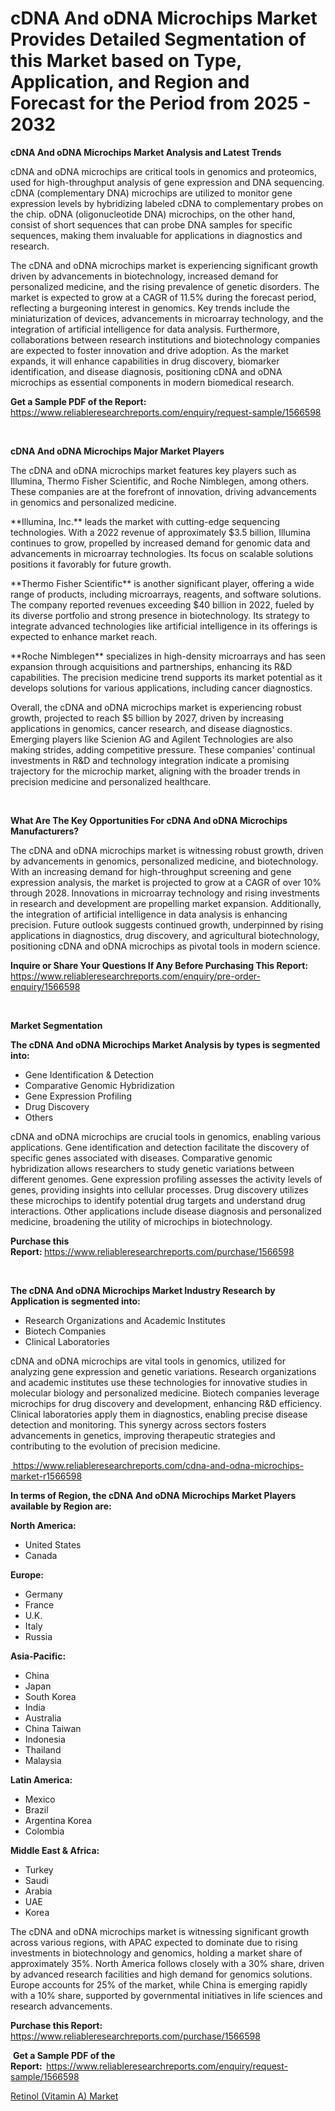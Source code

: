 <p><h1>cDNA And oDNA Microchips Market Provides Detailed Segmentation of this Market based on Type, Application, and Region and Forecast for the Period from 2025 - 2032</h1></p><p><strong>cDNA And oDNA Microchips Market Analysis and Latest Trends</strong></p>
<p><p>cDNA and oDNA microchips are critical tools in genomics and proteomics, used for high-throughput analysis of gene expression and DNA sequencing. cDNA (complementary DNA) microchips are utilized to monitor gene expression levels by hybridizing labeled cDNA to complementary probes on the chip. oDNA (oligonucleotide DNA) microchips, on the other hand, consist of short sequences that can probe DNA samples for specific sequences, making them invaluable for applications in diagnostics and research.</p><p>The cDNA and oDNA microchips market is experiencing significant growth driven by advancements in biotechnology, increased demand for personalized medicine, and the rising prevalence of genetic disorders. The market is expected to grow at a CAGR of 11.5% during the forecast period, reflecting a burgeoning interest in genomics. Key trends include the miniaturization of devices, advancements in microarray technology, and the integration of artificial intelligence for data analysis. Furthermore, collaborations between research institutions and biotechnology companies are expected to foster innovation and drive adoption. As the market expands, it will enhance capabilities in drug discovery, biomarker identification, and disease diagnosis, positioning cDNA and oDNA microchips as essential components in modern biomedical research.</p></p>
<p><strong>Get a Sample PDF of the Report:&nbsp;</strong> <a href="https://www.reliableresearchreports.com/enquiry/request-sample/1566598?utm_campaign=2251&utm_medium=2&utm_source=Github&utm_content=ia&utm_term=22032025&utm_id=cdna-and-odna-microchips">https://www.reliableresearchreports.com/enquiry/request-sample/1566598</a></p>
<p>&nbsp;</p>
<p><strong>cDNA And oDNA Microchips Major Market Players</strong></p>
<p><p>The cDNA and oDNA microchips market features key players such as Illumina, Thermo Fisher Scientific, and Roche Nimblegen, among others. These companies are at the forefront of innovation, driving advancements in genomics and personalized medicine.</p><p>**Illumina, Inc.** leads the market with cutting-edge sequencing technologies. With a 2022 revenue of approximately $3.5 billion, Illumina continues to grow, propelled by increased demand for genomic data and advancements in microarray technologies. Its focus on scalable solutions positions it favorably for future growth.</p><p>**Thermo Fisher Scientific** is another significant player, offering a wide range of products, including microarrays, reagents, and software solutions. The company reported revenues exceeding $40 billion in 2022, fueled by its diverse portfolio and strong presence in biotechnology. Its strategy to integrate advanced technologies like artificial intelligence in its offerings is expected to enhance market reach.</p><p>**Roche Nimblegen** specializes in high-density microarrays and has seen expansion through acquisitions and partnerships, enhancing its R&D capabilities. The precision medicine trend supports its market potential as it develops solutions for various applications, including cancer diagnostics.</p><p>Overall, the cDNA and oDNA microchips market is experiencing robust growth, projected to reach $5 billion by 2027, driven by increasing applications in genomics, cancer research, and disease diagnostics. Emerging players like Scienion AG and Agilent Technologies are also making strides, adding competitive pressure. These companies' continual investments in R&D and technology integration indicate a promising trajectory for the microchip market, aligning with the broader trends in precision medicine and personalized healthcare.</p></p>
<p>&nbsp;</p>
<p><strong>What Are The Key Opportunities For cDNA And oDNA Microchips Manufacturers?</strong></p>
<p><p>The cDNA and oDNA microchips market is witnessing robust growth, driven by advancements in genomics, personalized medicine, and biotechnology. With an increasing demand for high-throughput screening and gene expression analysis, the market is projected to grow at a CAGR of over 10% through 2028. Innovations in microarray technology and rising investments in research and development are propelling market expansion. Additionally, the integration of artificial intelligence in data analysis is enhancing precision. Future outlook suggests continued growth, underpinned by rising applications in diagnostics, drug discovery, and agricultural biotechnology, positioning cDNA and oDNA microchips as pivotal tools in modern science.</p></p>
<p><strong>Inquire or Share Your Questions If Any Before Purchasing This Report:</strong> <a href="https://www.reliableresearchreports.com/enquiry/pre-order-enquiry/1566598?utm_campaign=2251&utm_medium=2&utm_source=Github&utm_content=ia&utm_term=22032025&utm_id=cdna-and-odna-microchips">https://www.reliableresearchreports.com/enquiry/pre-order-enquiry/1566598</a></p>
<p>&nbsp;</p>
<p><strong>Market Segmentation</strong></p>
<p><strong>The cDNA And oDNA Microchips Market Analysis by types is segmented into:</strong></p>
<p><ul><li>Gene Identification & Detection</li><li>Comparative Genomic Hybridization</li><li>Gene Expression Profiling</li><li>Drug Discovery</li><li>Others</li></ul></p>
<p><p>cDNA and oDNA microchips are crucial tools in genomics, enabling various applications. Gene identification and detection facilitate the discovery of specific genes associated with diseases. Comparative genomic hybridization allows researchers to study genetic variations between different genomes. Gene expression profiling assesses the activity levels of genes, providing insights into cellular processes. Drug discovery utilizes these microchips to identify potential drug targets and understand drug interactions. Other applications include disease diagnosis and personalized medicine, broadening the utility of microchips in biotechnology.</p></p>
<p><strong>Purchase this Report:&nbsp;</strong><a href="https://www.reliableresearchreports.com/purchase/1566598?utm_campaign=2251&utm_medium=2&utm_source=Github&utm_content=ia&utm_term=22032025&utm_id=cdna-and-odna-microchips">https://www.reliableresearchreports.com/purchase/1566598</a></p>
<p>&nbsp;</p>
<p><strong>The cDNA And oDNA Microchips Market Industry Research by Application is segmented into:</strong></p>
<p><ul><li>Research Organizations and Academic Institutes</li><li>Biotech Companies</li><li>Clinical Laboratories</li></ul></p>
<p><p>cDNA and oDNA microchips are vital tools in genomics, utilized for analyzing gene expression and genetic variations. Research organizations and academic institutes use these technologies for innovative studies in molecular biology and personalized medicine. Biotech companies leverage microchips for drug discovery and development, enhancing R&D efficiency. Clinical laboratories apply them in diagnostics, enabling precise disease detection and monitoring. This synergy across sectors fosters advancements in genetics, improving therapeutic strategies and contributing to the evolution of precision medicine.</p></p>
<p><a href="https://www.reliableresearchreports.com/cdna-and-odna-microchips-market-r1566598?utm_campaign=2251&utm_medium=2&utm_source=Github&utm_content=ia&utm_term=22032025&utm_id=cdna-and-odna-microchips">&nbsp;https://www.reliableresearchreports.com/cdna-and-odna-microchips-market-r1566598</a></p>
<p><strong>In terms of Region, the cDNA And oDNA Microchips Market Players available by Region are:</strong></p>
<p>
    <p> <strong> North America: </strong>
        <ul>
            <li>United States</li>
            <li>Canada</li>
        </ul>
        </p> 
    <p> <strong> Europe: </strong>
        <ul>
            <li>Germany</li>
            <li>France</li>
            <li>U.K.</li>
            <li>Italy</li>
            <li>Russia</li>
        </ul>
        </p> 
    <p> <strong> Asia-Pacific: </strong>
        <ul>
            <li>China</li>
            <li>Japan</li>
            <li>South Korea</li>
            <li>India</li>
            <li>Australia</li>
            <li>China Taiwan</li>
            <li>Indonesia</li>
            <li>Thailand</li>
            <li>Malaysia</li>
        </ul>
        </p> 
    <p> <strong> Latin America: </strong>
        <ul>
            <li>Mexico</li>
            <li>Brazil</li>
            <li>Argentina Korea</li>
            <li>Colombia</li>
        </ul>
        </p> 
    <p> <strong> Middle East & Africa: </strong>
        <ul>
            <li>Turkey</li>
            <li>Saudi</li>
            <li>Arabia</li>
            <li>UAE</li>
            <li>Korea</li>
        </ul>
    </p>
    </p>
<p><p>The cDNA and oDNA microchips market is witnessing significant growth across various regions, with APAC expected to dominate due to rising investments in biotechnology and genomics, holding a market share of approximately 35%. North America follows closely with a 30% share, driven by advanced research facilities and high demand for genomics solutions. Europe accounts for 25% of the market, while China is emerging rapidly with a 10% share, supported by governmental initiatives in life sciences and research advancements.</p></p>
<p><strong>Purchase this Report: </strong><a href="https://www.reliableresearchreports.com/purchase/1566598?utm_campaign=2251&utm_medium=2&utm_source=Github&utm_content=ia&utm_term=22032025&utm_id=cdna-and-odna-microchips">https://www.reliableresearchreports.com/purchase/1566598</a></p>
<p>&nbsp;<strong>Get a Sample PDF of the Report:&nbsp;&nbsp;</strong><a href="https://www.reliableresearchreports.com/enquiry/request-sample/1566598?utm_campaign=2251&utm_medium=2&utm_source=Github&utm_content=ia&utm_term=22032025&utm_id=cdna-and-odna-microchips">https://www.reliableresearchreports.com/enquiry/request-sample/1566598</a></p>
<p><strong></strong></p>
<p><p><a href="https://github.com/AngelaWalsh696/Market-Research-Report-List-2/blob/main/retinol-vitamin-a-market.md?utm_campaign=2251&utm_medium=2&utm_source=Github&utm_content=ia&utm_term=22032025&utm_id=cdna-and-odna-microchips">Retinol (Vitamin A) Market</a></p></p>